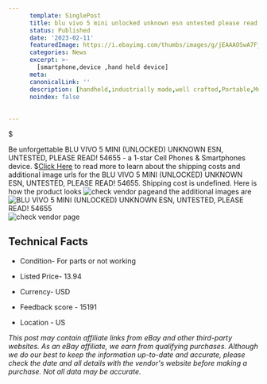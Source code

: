 ```yaml
---
      template: SinglePost
      title: blu vivo 5 mini unlocked unknown esn untested please read 54655
      status: Published
      date: '2023-02-11'
      featuredImage: https://i.ebayimg.com/thumbs/images/g/jEAAAOSwA7FjrJ5l/s-l225.jpg
      categories: News
      excerpt: >-
        [smartphone,device ,hand held device]
      meta:
      canonicalLink: ''
      description: [handheld,industrially made,well crafted,Portable,Mobile,Compact,Convenient,Lightweight,Maneuverable,Man-portable,Miniature,Carriable,Hand-held,Light,Holdable,Transportable,Mobile device,Pocket-sized,On-the-go,Wireless,Cordless,Compact size,Convenient size, smartphone,device ,hand held device]
      noindex: false
      
        
---
```

$

Be unforgettable BLU VIVO 5 MINI (UNLOCKED) UNKNOWN ESN, UNTESTED, PLEASE READ! 54655 - a 1-star Cell Phones & Smartphones device.
$[Click Here](https://www.ebay.com/itm/175552514959?hash=item28dfbecb8f%3Ag%3AjEAAAOSwA7FjrJ5l&mkevt=1&mkcid=1&mkrid=711-53200-19255-0&campid=%253CePNCampaignId%253E&customid=%253CreferenceId%253E&toolid=10049) to read more to learn about the shipping costs and additional image urls for the BLU VIVO 5 MINI (UNLOCKED) UNKNOWN ESN, UNTESTED, PLEASE READ! 54655. Shipping cost is undefined. Here is how the product looks ![check vendor page](https://i.ebayimg.com/thumbs/images/g/jEAAAOSwA7FjrJ5l/s-l225.jpg)and the additional images are![BLU VIVO 5 MINI (UNLOCKED) UNKNOWN ESN, UNTESTED, PLEASE READ! 54655](https://i.ebayimg.com/images/g/jEAAAOSwA7FjrJ5l/s-l1600.jpg)![check vendor page](https://origin-galleryplus.ebayimg.com/ws/web/175552514959_2_0_1/225x225.jpg)



 ## Technical Facts 



     
      

 - Condition- For parts or not working 


      

 - Listed Price- 13.94 


      

 - Currency- USD 


      

 - Feedback score - 15191 


      

 - Location - US 


      
      

 *_This post may contain affiliate links from eBay and other third-party websites. As an eBay affiliate, we earn from qualifying purchases. Although we do our best to keep the information up-to-date and accurate, please check the date and all details with the vendor's website before making a purchase. Not all data may be accurate._*






